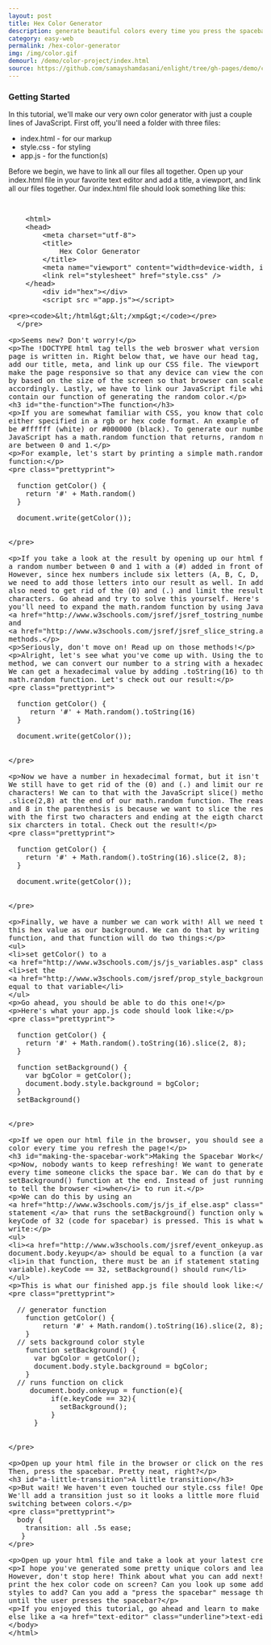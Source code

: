 ```yaml
---
layout: post
title: Hex Color Generator
description: generate beautiful colors every time you press the spacebar
category: easy-web
permalink: /hex-color-generator
img: /img/color.gif
demourl: /demo/color-project/index.html
source: https://github.com/samayshamdasani/enlight/tree/gh-pages/demo/color-project
---
```

### Getting Started

In this tutorial, we'll make our very own color generator with just a couple lines of JavaScript. First off, you'll need a folder with three files:

- index.html - for our markup
- style.css - for styling
- app.js - for the function(s)

Before we begin, we have to link all our files all together. Open up your index.html file in your favorite text editor and add a title, a viewport, and link all our files together. Our index.html file should look something like this:

<pre class="prettyprint">
<xmp>
    <html>
    <head>
        <meta charset="utf-8">
        <title>
            Hex Color Generator
        </title>
        <meta name="viewport" content="width=device-width, initial-scale=1">
        <link rel="stylesheet" href="style.css" />
    </head>
	    <div id="hex"></div>
	    <script src ="app.js"></script>
    </html></xmp>
  </pre>   


 Seems new? Don't worry! 

 The !DOCTYPE html tag tells the web broswer what version of HTML the page is written in.
 Right below that, we have our head tag, where we can add our title, meta, and link up our CSS file.
 The viewport is used to make the page responsive so that any device can view the content clearly by based on 
 the size of the screen so that browser can scale accordingly. Lastly, we have to link our JavaScript file which 
 will contain our function of generating the random color. 

### The function

 If you are somewhat familiar with CSS, you know that colors are either specified in a rgb or hex code format. An example of this 
  would be #ffffff (white) or #000000 (black). To generate our number, JavaScript has a math.random function that returns, random numbers that are between 0 and 1. 

  For example, let's start by printing a simple math.random function: 

<pre class="prettyprint">

  function getColor() {
	return '#' + Math.random()
  }
		  
  document.write(getColor());


</pre>

  If you take a look at the result by opening up our html file, we get a random number between 0 and 1 with a (#) added in front of it. However, since hex numbers include six letters (A, B, C, D, E, & F), we need to add those letters into our result as well. In addition, we also need to get rid of the (0) and (.) and limit the result to only 6 characters.
  Go ahead and try to solve this yourself. Here's a hint: you'll need to expand the math.random function by using Javascript's <a href="http://www.w3schools.com/jsref/jsref_tostring_number.asp" class="underline">toString()</a> and <a href="http://www.w3schools.com/jsref/jsref_slice_string.asp" class="underline">slice()</a> methods.

  Seriously, don't move on! Read up on those methods!

  Alright, let's see what you've come up with. Using the toString() method, we can convert our number to a string with a hexadecimal value. We can get a hexadecimal value by adding .toString(16) to the end of our math.random function. Let's check out our result: 

<pre class="prettyprint">

  function getColor() {
     return '#' + Math.random().toString(16)
  }
  
  document.write(getColor());  


</pre>


Now we have a number in hexadecimal format, but it isn't ready yet! We still have to get rid of the (0) and (.) and limit our result to 6 characters! We can to that with the JavaScript slice() method by adding .slice(2,8) at the end of our math.random function. 
The reason we have 2 and 8 in the parenthesis is because we want to slice the result starting with the first two characters and ending at the eigth charcter to get six charcters in total. Check out the result!

<pre class="prettyprint">

  function getColor() {
    return '#' + Math.random().toString(16).slice(2, 8);
  }
  
  document.write(getColor()); 


</pre>
 
 Finally, we have a number we can work with! All we need to do is set this hex value
 as our background. We can do that by writing another function, and that function will do two things:
    
 - set getColor() to a <a href="http://www.w3schools.com/js/js_variables.asp" class="underline">variable</a>
 - set the <a href="http://www.w3schools.com/jsref/prop_style_background.asp" class ="underline">document.body.style.background</a> equal to that variable
    

 Go ahead, you should be able to do this one!

 Here's what your app.js code should look like: 

<pre class="prettyprint">

  function getColor() {
	return '#' + Math.random().toString(16).slice(2, 8);
  }
		  
  function setBackground() {
	var bgColor = getColor();
	document.body.style.background = bgColor;
  }
  setBackground()


</pre>
   
If we open our html file in the browser, you should see a random color every time you refresh the page!

### Making the Spacebar Work

 Now, nobody wants to keep refreshing! We want to generate a new color every time someone clicks the space bar. We can do that by editing
 the setBackground() function at the end. Instead of just running it, we have to tell the browser <i>when</i> to run it. 

  We can do this by using an <a href="http://www.w3schools.com/js/js_if_else.asp" class="underline">if statement </a> that runs the setBackground() function only when the keyCode of 32 (code for spacebar) is pressed. This is what we have to write:

 
  -  <a href="http://www.w3schools.com/jsref/event_onkeyup.asp" class="underline"> document.body.keyup</a> should be equal to a function (a variable)
  - in that function, there must be an if statement stating if the (that variable).keyCode == 32, setBackground() should run



  This is what our finished app.js file should look like:

<pre class="prettyprint">

  // generator function
	function getColor() {
	    return '#' + Math.random().toString(16).slice(2, 8);
	}
  // sets background color style
	function setBackground() {
	  var bgColor = getColor();
	  document.body.style.background = bgColor;
	}
  // runs function on click
	 document.body.onkeyup = function(e){
	      if(e.keyCode == 32){
	        setBackground();
	      }
	  }

	  
</pre>


  Open up your html file in the browser or click on the result tab. Then, press the spacebar. Pretty neat, right?

### A little transition

But wait! We haven't even touched our style.css file! Open it up! We'll add a transition just so it looks a little more fluid when switching between colors.

<pre class="prettyprint">
  body {
    transition: all .5s ease;
   }
</pre>

Open up your html file and take a look at your latest creation!

I hope you've generated some pretty unique colors and learned a ton! However, don't stop here! Think about what you can add next! Can you print the hex color code on screen? Can you look up some additional styles to add? Can you add a "press the spacebar" message that appears until the user presses the spacebar? 

If you enjoyed this tutorial, go ahead and learn to make something else like a <a href="text-editor" class="underline">text-editor</a>!






